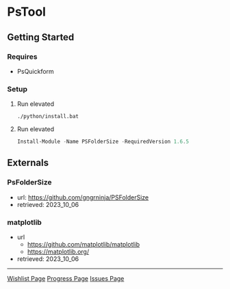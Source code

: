 # PsTool

## Getting Started

### Requires

- PsQuickform

### Setup

1. Run elevated

   ```dos
   ./python/install.bat
   ```

2. Run elevated

   ```powershell
   Install-Module -Name PSFolderSize -RequiredVersion 1.6.5
   ```

## Externals

### PsFolderSize

- url: <https://github.com/gngrninja/PSFolderSize>
- retrieved: 2023_10_06

### matplotlib

- url
  - <https://github.com/matplotlib/matplotlib>
  - <https://matplotlib.org/>
- retrieved: 2023_10_06

---
[Wishlist Page](./doc/wish.md)
[Progress Page](./doc/todo.md)
[Issues Page](./doc/issue.md)
